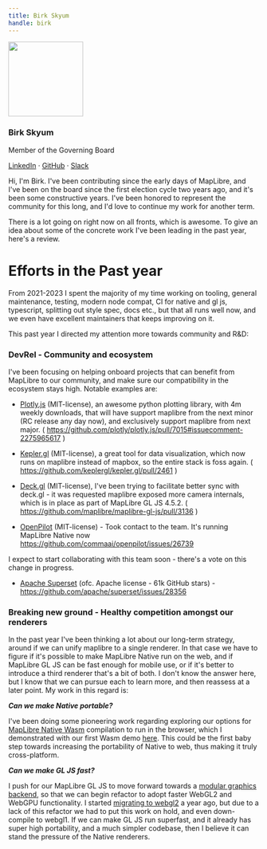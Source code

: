 ```yaml
---
title: Birk Skyum
handle: birk
---
```


<div class="text-center mb-5">
    <img
        src="https://avatars.githubusercontent.com/u/74932975?v=4"
        width="150"
        class="rounded-circle mt-3"
    />
    <h3 class="m-3">Birk Skyum</h3>
    <p>Member of the Governing Board</p>
    <p><a href="https://www.linkedin.com/in/birkskyum/">LinkedIn</a> · <a href="https://github.com/birkskyum">GitHub</a> · <a href="https://osmus.slack.com/team/U02GUMY099R">Slack</a>
</div>

Hi, I'm Birk. I've been contributing since the early days of MapLibre, and I've been on the board since the first election cycle two years ago, and it's been some constructive years. I've been honored to represent the community for this long, and I'd love to continue my work for another term.

There is a lot going on right now on all fronts, which is awesome. To give an idea about some of the concrete work I've been leading in the past year, here's a review.

# Efforts in the Past year

From 2021-2023 I spent the majority of my time working on tooling, general maintenance, testing, modern node compat, CI for native and gl js, typescript, splitting out style spec, docs etc., but that all runs well now, and we even have excellent maintainers that keeps improving on it.

This past year I directed my attention more towards community and R&D:

### DevRel - Community and ecosystem

I've been focusing on helping onboard projects that can benefit from MapLibre to our community, and make sure our compatibility in the ecosystem stays high. Notable examples are:

- [Plotly.js](https://github.com/plotly/plotly.js) (MIT-license), an awesome python plotting library, with 4m weekly downloads, that will have support maplibre from the next minor (RC release any day now), and exclusively support maplibre from next major. ( https://github.com/plotly/plotly.js/pull/7015#issuecomment-2275965617 )

- [Kepler.gl](https://kepler.gl/) (MIT-license), a great tool for data visualization, which now runs on maplibre instead of mapbox, so the entire stack is foss again. ( https://github.com/keplergl/kepler.gl/pull/2461 )

- [Deck.gl](https://deck.gl/) (MIT-license), I've been trying to facilitate better sync with deck.gl - it was requested maplibre exposed more camera internals, which is in place as part of MapLibre GL JS 4.5.2. ( https://github.com/maplibre/maplibre-gl-js/pull/3136 )

- [OpenPilot](https://github.com/commaai/openpilot) (MIT-license) - Took contact to the team. It's running MapLibre Native now https://github.com/commaai/openpilot/issues/26739

I expect to start collaborating with this team soon - there's a vote on this change in progress.

- [Apache Superset](https://github.com/apache/superset) (ofc. Apache license - 61k GitHub stars) - https://github.com/apache/superset/issues/28356

### Breaking new ground - Healthy competition amongst our renderers

In the past year I've been thinking a lot about our long-term strategy, around if we can unify maplibre to a single renderer. In that case we have to figure if it's possible to make MapLibre Native run on the web, and if MapLibre GL JS can be fast enough for mobile use, or if it's better to introduce a third renderer that's a bit of both. I don't know the answer here, but I know that we can pursue each to learn more, and then reassess at a later point. My work in this regard is:

_**Can we make Native portable?**_

I've been doing some pioneering work regarding exploring our options for [MapLibre Native Wasm](https://birkskyum.github.io/maplibre-native-wasm/) compilation to run in the browser, which I demonstrated with our first Wasm demo [here](https://birkskyum-maplibre-native-wasm.pages.dev/qt-for-webassembly/webgl1-from-opengl2-legacy-renderer/). This could be the first baby step towards increasing the portability of Native to web, thus making it truly cross-platform.

_**Can we make GL JS fast?**_

I push for our MapLibre GL JS to move forward towards a [modular graphics backend](https://github.com/maplibre/maplibre-gl-js/issues/4511), so that we can begin refactor to adopt faster WebGL2 and WebGPU functionality. I started [migrating to webgl2](https://github.com/maplibre/maplibre-gl-js/pull/2599) a year ago, but due to a lack of this refactor we had to put this work on hold, and even down-compile to webgl1. If we can make GL JS run superfast, and it already has super high portability, and a much simpler codebase, then I believe it can stand the pressure of the Native renderers.
